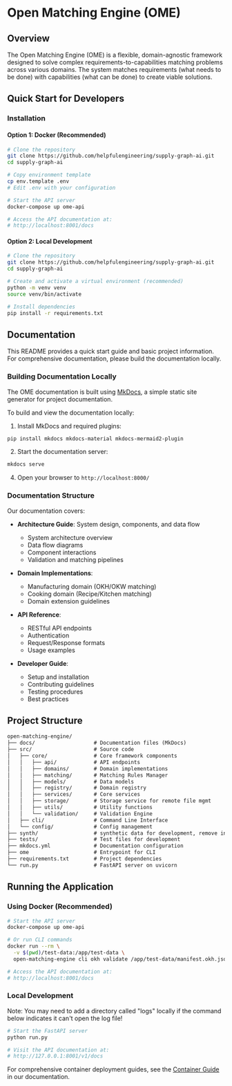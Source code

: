 # Open Matching Engine (OME)

## Overview

The Open Matching Engine (OME) is a flexible, domain-agnostic framework designed to solve complex requirements-to-capabilities matching problems across various domains. The system matches requirements (what needs to be done) with capabilities (what can be done) to create viable solutions.


## Quick Start for Developers

### Installation

#### Option 1: Docker (Recommended)

```bash
# Clone the repository
git clone https://github.com/helpfulengineering/supply-graph-ai.git
cd supply-graph-ai

# Copy environment template
cp env.template .env
# Edit .env with your configuration

# Start the API server
docker-compose up ome-api

# Access the API documentation at:
# http://localhost:8001/docs
```

#### Option 2: Local Development

```bash
# Clone the repository
git clone https://github.com/helpfulengineering/supply-graph-ai.git
cd supply-graph-ai

# Create and activate a virtual environment (recommended)
python -m venv venv
source venv/bin/activate

# Install dependencies
pip install -r requirements.txt
```

## Documentation

This README provides a quick start guide and basic project information. For comprehensive documentation, please build the documentation locally.

### Building Documentation Locally

The OME documentation is built using [MkDocs](https://www.mkdocs.org/), a simple static site generator for project documentation.

To build and view the documentation locally:

1. Install MkDocs and required plugins:
```bash
pip install mkdocs mkdocs-material mkdocs-mermaid2-plugin
```

2. Start the documentation server:
```bash
mkdocs serve
```

4. Open your browser to `http://localhost:8000/`

### Documentation Structure

Our documentation covers:

- **Architecture Guide**: System design, components, and data flow
  - System architecture overview
  - Data flow diagrams
  - Component interactions
  - Validation and matching pipelines

- **Domain Implementations**:
  - Manufacturing domain (OKH/OKW matching)
  - Cooking domain (Recipe/Kitchen matching)
  - Domain extension guidelines

- **API Reference**:
  - RESTful API endpoints
  - Authentication
  - Request/Response formats
  - Usage examples

- **Developer Guide**:
  - Setup and installation
  - Contributing guidelines
  - Testing procedures
  - Best practices


## Project Structure

```markdown
open-matching-engine/
├── docs/                   # Documentation files (MkDocs)
├── src/                    # Source code
│   ├── core/               # Core framework components
│   │   ├── api/            # API endpoints
│   │   ├── domains/        # Domain implementations
│   │   ├── matching/       # Matching Rules Manager
│   │   ├── models/         # Data models
│   │   ├── registry/       # Domain registry
│   │   ├── services/       # Core services
│   │   ├── storage/        # Storage service for remote file mgmt
│   │   ├── utils/          # Utility functions
│   │   └── validation/     # Validation Engine
│   ├── cli/                # Command Line Interface
│   └── config/             # Config management
├── synth/                  # synthetic data for development, remove in prod
├── tests/                  # Test files for development
├── mkdocs.yml              # Documentation configuration
├── ome                     # Entrypoint for CLI
├── requirements.txt        # Project dependencies
└── run.py                  # FastAPI server on uvicorn
```

## Running the Application

### Using Docker (Recommended)

```bash
# Start the API server
docker-compose up ome-api

# Or run CLI commands
docker run --rm \
  -v $(pwd)/test-data:/app/test-data \
  open-matching-engine cli okh validate /app/test-data/manifest.okh.json

# Access the API documentation at:
# http://localhost:8001/docs
```

### Local Development

Note: You may need to add a directory called "logs" locally if the command below indicates it can't open the log file!

```bash
# Start the FastAPI server
python run.py

# Visit the API documentation at:
# http://127.0.0.1:8001/v1/docs
```

For comprehensive container deployment guides, see the [Container Guide](docs/development/container-guide.md) in our documentation.

